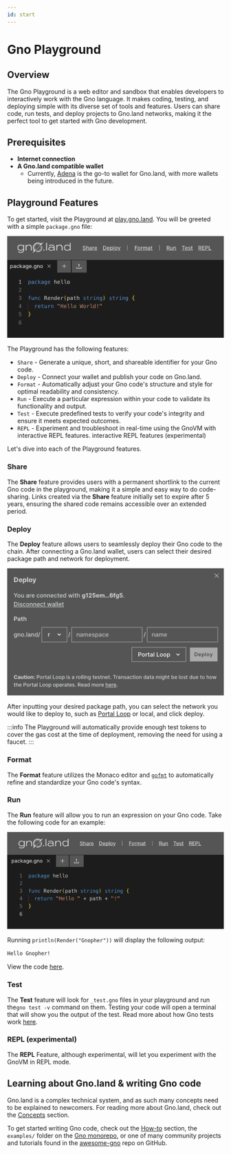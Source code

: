 ```yaml
---
id: start
---
```


# Gno Playground

## Overview

The Gno Playground is a web editor and sandbox that enables developers to 
interactively work with the Gno language. It makes coding, testing,
and deploying simple with its diverse set of tools and features. Users can
share code, run tests, and deploy projects to Gno.land networks, 
making it the perfect tool to get started with Gno development.

## Prerequisites

- **Internet connection**
- **A Gno.land compatible wallet**
  - Currently, [Adena](https://www.adena.app/) is the go-to wallet for
Gno.land, with more wallets being introduced in the future.

## Playground Features

To get started, visit the Playground at [play.gno.land](https://play.gno.land). You will be greeted with a
simple `package.gno` file:

![default_playground](../../assets/getting-started/playground/default_playground.png)

The Playground has the following features:
- `Share` - Generate a unique, short, and shareable identifier for your Gno code.
- `Deploy` - Connect your wallet and publish your code on Gno.land.
- `Format` - Automatically adjust your Gno code's structure and style for optimal readability and consistency.
- `Run` - Execute a particular expression within your code to validate its functionality and output.
- `Test` - Execute predefined tests to verify your code's integrity and ensure it meets expected outcomes.
- `REPL` - Experiment and troubleshoot in real-time using the GnoVM with interactive REPL features.
interactive REPL features (experimental)

Let's dive into each of the Playground features.

### Share

The **Share** feature provides users with a permanent shortlink to the current
Gno code in the playground, making it a simple and easy way to do code-sharing.
Links created via the **Share** feature initially set to expire after 5 years,
ensuring the shared code remains accessible over an extended period.

### Deploy

The **Deploy** feature allows users to seamlessly deploy their Gno code to the 
chain. After connecting a Gno.land wallet, users can select their desired 
package path and network for deployment.

![default_deploy](../../assets/getting-started/playground/default_deploy.png)

After inputting your desired package path, you can select the network you would 
like to deploy to, such as [Portal Loop](../../concepts/portal-loop.md) or local,
and click deploy.

:::info
The Playground will automatically provide enough test tokens to cover the gas 
cost at the time of deployment, removing the need for using a faucet.
:::

### Format
The **Format** feature utilizes the Monaco editor and
[`gofmt`](https://pkg.go.dev/cmd/gofmt) to automatically refine and standardize 
your Gno code's syntax.

### Run
The **Run** feature will allow you to run an expression on your Gno code. Take the following code
for an example:

[![run_example](../../assets/getting-started/playground/run.png)](https://play.gno.land/p/nBq2W8drjMy)

Running `println(Render("Gnopher"))` will display the following output:

```bash
Hello Gnopher!
```

View the code [here](https://play.gno.land/p/nBq2W8drjMy).

### Test

The **Test** feature will look for `_test.gno` files in your playground and run 
the`gno test -v` command on them. Testing your code will open a terminal that
will show you the output of the test. Read more about how Gno tests work
[here](../../concepts/gno-test.md).

### REPL (experimental)

The **REPL** Feature, although experimental, will let you experiment with the GnoVM
in REPL mode. 

## Learning about Gno.land & writing Gno code

Gno.land is a complex technical system, and as such many concepts need to be 
explained to newcomers. For reading more about Gno.land, 
check out the [Concepts](../../concepts/concepts.md) section.

To get started writing Gno code, check out the
[How-to](../../how-to-guides/how-to-guides.md) section, the `examples/` folder on
the [Gno monorepo](https://github.com/gnolang/gno), or one of many community projects and tutorials found in the 
[awesome-gno](https://github.com/gnolang/awesome-gno/blob/main/README.md) repo on GitHub.